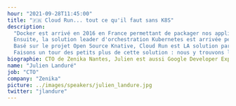 ```yaml
---
hour: "2021-09-28T11:45:00"
title: "🇫🇷 Cloud Run... tout ce qu'il faut sans K8S"
description:
  "Docker est arrivé en 2016 en France permettant de packager nos applications facilement. Il a fallu maîtriser les concepts de Docker : commandes, isolation, optimisation des layers etc.<br><br>
  Ensuite, la solution leader d'orchestration Kubernetes est arrivée permettant de scaler ces containers. Pour permettre à K8S de gérer correctement un nom de domaine en TLS, livrer de façon transparente en production, faire du test A/B, il faut là encore retrousser les manches.<br><br>
  Basé sur le projet Open Source Knative, Cloud Run est LA solution parfaite pour déployer des conteneurs et permet de gérer tout ça : autoscaling, gestion du traffic et bien d'autres fonctionnalités !<br><br>
  Faisons un tour des petits plus de cette solution : nous y trouvons la majorité des features d'un Kubernetes sans Kubernetes. Partons à la découverte de cette solution Serverless à base de démos."
biographie: CTO de Zenika Nantes, Julien est aussi Google Developer Expert Cloud. Il a co-fondé en Janvier 2011 le GDG Nantes, une communauté de développeurs des technologies Google et organise chaque année le DevFest Nantes.
name: "Julien Landuré"
job: "CTO"
company: "Zenika"
picture: ../images/speakers/julien_landure.jpg
twitter: "jlandure"
---
```

